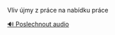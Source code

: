 
Vliv újmy z práce na nabídku práce

[🔊 Poslechnout audio](/data/7-paragraphs/audio/chapter_110/para_003-Vliv-jmy-z-prce-na-nabdku-prce.mp3)
